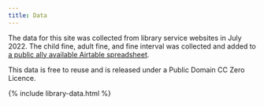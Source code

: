 ```yaml
---
title: Data
---
```


The data for this site was collected from library service websites in July 2022. The child fine, adult fine, and fine interval was collected and added to [a public ally available Airtable spreadsheet](). 

This data is free to reuse and is released under a Public Domain CC Zero Licence.

{% include library-data.html %}
